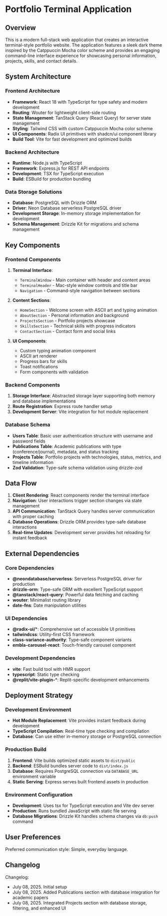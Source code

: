 # Portfolio Terminal Application

## Overview

This is a modern full-stack web application that creates an interactive terminal-style portfolio website. The application features a sleek dark theme inspired by the Catppuccin Mocha color scheme and provides an engaging command-line interface experience for showcasing personal information, projects, skills, and contact details.

## System Architecture

### Frontend Architecture
- **Framework**: React 18 with TypeScript for type safety and modern development
- **Routing**: Wouter for lightweight client-side routing
- **State Management**: TanStack Query (React Query) for server state management
- **Styling**: Tailwind CSS with custom Catppuccin Mocha color scheme
- **UI Components**: Radix UI primitives with shadcn/ui component library
- **Build Tool**: Vite for fast development and optimized builds

### Backend Architecture
- **Runtime**: Node.js with TypeScript
- **Framework**: Express.js for REST API endpoints
- **Development**: TSX for TypeScript execution
- **Build**: ESBuild for production bundling

### Data Storage Solutions
- **Database**: PostgreSQL with Drizzle ORM
- **Driver**: Neon Database serverless PostgreSQL driver
- **Development Storage**: In-memory storage implementation for development
- **Schema Management**: Drizzle Kit for migrations and schema management

## Key Components

### Frontend Components
1. **Terminal Interface**: 
   - `TerminalWindow` - Main container with header and content areas
   - `TerminalHeader` - Mac-style window controls and title bar
   - `Navigation` - Command-style navigation between sections

2. **Content Sections**:
   - `HomeSection` - Welcome screen with ASCII art and typing animation
   - `AboutSection` - Personal information and background
   - `ProjectsSection` - Portfolio projects showcase
   - `SkillsSection` - Technical skills with progress indicators
   - `ContactSection` - Contact form and social links

3. **UI Components**:
   - Custom typing animation component
   - ASCII art renderer
   - Progress bars for skills
   - Toast notifications
   - Form components with validation

### Backend Components
1. **Storage Interface**: Abstracted storage layer supporting both memory and database implementations
2. **Route Registration**: Express route handler setup
3. **Development Server**: Vite integration for hot module replacement

### Database Schema
- **Users Table**: Basic user authentication structure with username and password fields
- **Publications Table**: Academic publications with type (conference/journal), metadata, and status tracking
- **Projects Table**: Portfolio projects with technologies, status, metrics, and timeline information
- **Zod Validation**: Type-safe schema validation using drizzle-zod

## Data Flow

1. **Client Rendering**: React components render the terminal interface
2. **Navigation**: User interactions trigger section changes via state management
3. **API Communication**: TanStack Query handles server communication with proper caching
4. **Database Operations**: Drizzle ORM provides type-safe database interactions
5. **Real-time Updates**: Development server provides hot reloading for instant feedback

## External Dependencies

### Core Dependencies
- **@neondatabase/serverless**: Serverless PostgreSQL driver for production
- **drizzle-orm**: Type-safe ORM with excellent TypeScript support
- **@tanstack/react-query**: Powerful data fetching and caching
- **wouter**: Minimalist routing library
- **date-fns**: Date manipulation utilities

### UI Dependencies
- **@radix-ui/***: Comprehensive set of accessible UI primitives
- **tailwindcss**: Utility-first CSS framework
- **class-variance-authority**: Type-safe component variants
- **embla-carousel-react**: Touch-friendly carousel component

### Development Dependencies
- **vite**: Fast build tool with HMR support
- **typescript**: Static type checking
- **@replit/vite-plugin-***: Replit-specific development enhancements

## Deployment Strategy

### Development Environment
- **Hot Module Replacement**: Vite provides instant feedback during development
- **TypeScript Compilation**: Real-time type checking and compilation
- **Database**: Can use either in-memory storage or PostgreSQL connection

### Production Build
1. **Frontend**: Vite builds optimized static assets to `dist/public`
2. **Backend**: ESBuild bundles server code to `dist/index.js`
3. **Database**: Requires PostgreSQL connection via `DATABASE_URL` environment variable
4. **Static Serving**: Express serves built frontend assets in production

### Environment Configuration
- **Development**: Uses tsx for TypeScript execution and Vite dev server
- **Production**: Runs bundled JavaScript with static file serving
- **Database Migrations**: Drizzle Kit handles schema changes via `db:push` command

## User Preferences

Preferred communication style: Simple, everyday language.

## Changelog

Changelog:
- July 08, 2025. Initial setup
- July 08, 2025. Added Publications section with database integration for academic papers
- July 08, 2025. Integrated Projects section with database storage, filtering, and enhanced UI